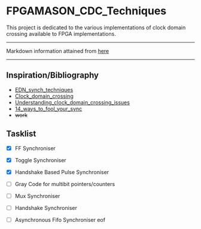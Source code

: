 # FPGAMASON_CDC_Techniques
This project is dedicated to the various implementations of clock domain crossing available
to FPGA implementations. 

---

Markdown information attained from [here](https://www.markdownguide.org/cheat-sheet)

---

## Inspiration/Bibliography
-   [EDN_synch_techniques](https://www.edn.com/electronics-blogs/day-in-the-life-of-a-chip-designer/4435339/Synchronizer-techniques-for-multi-clock-domain-SoCs)
-   [Clock_domain_crossing](https://filebox.ece.vt.edu/~athanas/4514/ledadoc/html/pol_cdc.html)
-   [Understanding_clock_domain_crossing_issues](http://www.gstitt.ece.ufl.edu/courses/eel4712/lectures/metastability/EEIOL_2007DEC24_EDA_TA_01.pdf)
-   [14_ways_to_fool_your_sync](https://webee.technion.ac.il/~ran/papers/Metastability%20and%20Synchronizers.posted.pdf)
-   ~~work~~

## Tasklist
- [x] FF Synchroniser
- [x] Toggle Synchroniser
- [x] Handshake Based Pulse Synchroniser
- [ ] Gray Code for multibit pointers/counters
- [ ] Mux Synchroniser
- [ ] Handshake Synchroniser
- [ ] Asynchronous Fifo Synchroniser
eof


